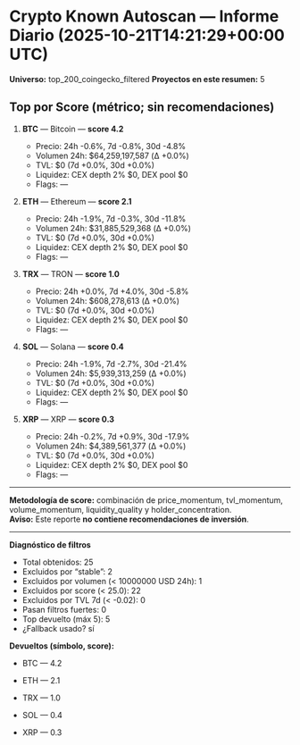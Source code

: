 # Crypto Known Autoscan — Informe Diario (2025-10-21T14:21:29+00:00 UTC)

**Universo:** top_200_coingecko_filtered
**Proyectos en este resumen:** 5

## Top por Score (métrico; sin recomendaciones)

1. **BTC** — Bitcoin — **score 4.2**
   - Precio: 24h -0.6%, 7d -0.8%, 30d -4.8%
   - Volumen 24h: $64,259,197,587 (Δ +0.0%)
   - TVL: $0 (7d +0.0%, 30d +0.0%)
   - Liquidez: CEX depth 2% $0, DEX pool $0
   - Flags: —

2. **ETH** — Ethereum — **score 2.1**
   - Precio: 24h -1.9%, 7d -0.3%, 30d -11.8%
   - Volumen 24h: $31,885,529,368 (Δ +0.0%)
   - TVL: $0 (7d +0.0%, 30d +0.0%)
   - Liquidez: CEX depth 2% $0, DEX pool $0
   - Flags: —

3. **TRX** — TRON — **score 1.0**
   - Precio: 24h +0.0%, 7d +4.0%, 30d -5.8%
   - Volumen 24h: $608,278,613 (Δ +0.0%)
   - TVL: $0 (7d +0.0%, 30d +0.0%)
   - Liquidez: CEX depth 2% $0, DEX pool $0
   - Flags: —

4. **SOL** — Solana — **score 0.4**
   - Precio: 24h -1.9%, 7d -2.7%, 30d -21.4%
   - Volumen 24h: $5,939,313,259 (Δ +0.0%)
   - TVL: $0 (7d +0.0%, 30d +0.0%)
   - Liquidez: CEX depth 2% $0, DEX pool $0
   - Flags: —

5. **XRP** — XRP — **score 0.3**
   - Precio: 24h -0.2%, 7d +0.9%, 30d -17.9%
   - Volumen 24h: $4,389,561,377 (Δ +0.0%)
   - TVL: $0 (7d +0.0%, 30d +0.0%)
   - Liquidez: CEX depth 2% $0, DEX pool $0
   - Flags: —


---

**Metodología de score:** combinación de price_momentum, tvl_momentum, volume_momentum, liquidity_quality y holder_concentration.  
**Aviso:** Este reporte **no contiene recomendaciones de inversión**.


---
**Diagnóstico de filtros**

- Total obtenidos: 25
- Excluidos por “stable”: 2
- Excluidos por volumen (< 10000000 USD 24h): 1
- Excluidos por score (< 25.0): 22
- Excluidos por TVL 7d (< -0.02): 0
- Pasan filtros fuertes: 0
- Top devuelto (máx 5): 5
- ¿Fallback usado? sí


**Devueltos (símbolo, score):**

- BTC — 4.2

- ETH — 2.1

- TRX — 1.0

- SOL — 0.4

- XRP — 0.3


